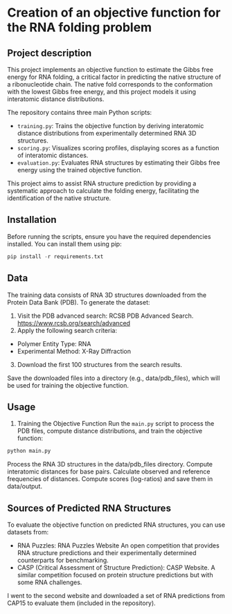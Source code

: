 # Creation of an objective function for the RNA folding problem
## Project description
This project implements an objective function to estimate the Gibbs free energy for RNA folding, a critical factor in predicting the native structure of a ribonucleotide chain. The native fold corresponds to the conformation with the lowest Gibbs free energy, and this project models it using interatomic distance distributions.

The repository contains three main Python scripts:

- `training.py`: Trains the objective function by deriving interatomic distance distributions from experimentally determined RNA 3D structures.
- `scoring.py`: Visualizes scoring profiles, displaying scores as a function of interatomic distances.
- `evaluation.py`: Evaluates RNA structures by estimating their Gibbs free energy using the trained objective function.

This project aims to assist RNA structure prediction by providing a systematic approach to calculate the folding energy, facilitating the identification of the native structure.

## Installation
Before running the scripts, ensure you have the required dependencies installed. You can install them using pip:
``` python
pip install -r requirements.txt
```
## Data
The training data consists of RNA 3D structures downloaded from the Protein Data Bank (PDB). To generate the dataset:

1. Visit the PDB advanced search: RCSB PDB Advanced Search.
https://www.rcsb.org/search/advanced 
2. Apply the following search criteria:
- Polymer Entity Type: RNA
- Experimental Method: X-Ray Diffraction
3. Download the first 100 structures from the search results.

Save the downloaded files into a directory (e.g., data/pdb_files), which will be used for training the objective function.

## Usage
1. Training the Objective Function
Run the `main.py` script to process the PDB files, compute distance distributions, and train the objective function:

```bash
python main.py
```
Process the RNA 3D structures in the data/pdb_files directory.
Compute interatomic distances for base pairs.
Calculate observed and reference frequencies of distances.
Compute scores (log-ratios) and save them in data/output.

## Sources of Predicted RNA Structures
To evaluate the objective function on predicted RNA structures, you can use datasets from:

- RNA Puzzles: RNA Puzzles Website
An open competition that provides RNA structure predictions and their experimentally determined counterparts for benchmarking.
- CASP (Critical Assessment of Structure Prediction): CASP Website.
A similar competition focused on protein structure predictions but with some RNA challenges.

I went to the second website and downloaded a set of RNA predictions from CAP15 to evaluate them (included in the repository).